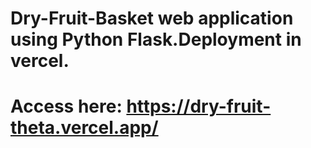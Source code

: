 # Dry-Fruit-Basket web application using Python Flask.Deployment in vercel.
# Access here: https://dry-fruit-theta.vercel.app/
